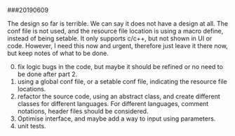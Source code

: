 ###20190609

The design so far is terrible. We can say it does not have a design at all. The conf file is not used, and the resource file location is using a macro define, instead of being setable. It only supports c/c++, but not shown in UI or code. However, I need this now and urgent, therefore just leave it there now, but keep notes of what to be done.

0. fix logic bugs in the code, but maybe it should be refined or no need to be done after part 2.
1. using a global conf file, or a setable conf file, indicating the resource file locations.
2. refactor the source code, using an abstract class, and create different classes for different languages. For different languages, comment notations, header files should be considered.
3. Optimise interface, and maybe add a way to input using parameters.
4. unit tests.